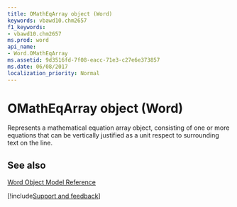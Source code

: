 ```yaml
---
title: OMathEqArray object (Word)
keywords: vbawd10.chm2657
f1_keywords:
- vbawd10.chm2657
ms.prod: word
api_name:
- Word.OMathEqArray
ms.assetid: 9d3516fd-7f08-eacc-71e3-c27e6e373857
ms.date: 06/08/2017
localization_priority: Normal
---
```



# OMathEqArray object (Word)

Represents a mathematical equation array object, consisting of one or more equations that can be vertically justified as a unit respect to surrounding text on the line.


## See also


[Word Object Model Reference](overview/Word/object-model.md)

[!include[Support and feedback](~/includes/feedback-boilerplate.md)]
